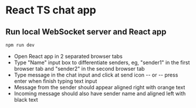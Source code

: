 # React TS chat app

## Run local WebSocket server and React app

```bash
npm run dev
```

- Open React app in 2 separated browser tabs
- Type "Name" input box to differentiate senders, eg, "sender1" in the first browser tab and "sender2" in the second browser tab
- Type message in the chat input and click at send icon -- or -- press enter when finish typing text input
- Message from the sender should appear aligned right with orange text
- Incoming message should also have sender name and aligned left with black text
